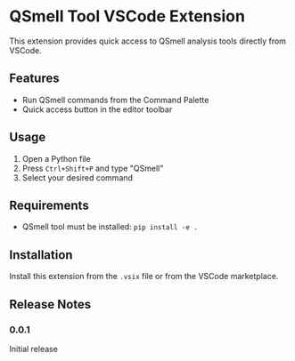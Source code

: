 # QSmell Tool VSCode Extension

This extension provides quick access to QSmell analysis tools directly from VSCode.

## Features

- Run QSmell commands from the Command Palette
- Quick access button in the editor toolbar

## Usage

1. Open a Python file
2. Press `Ctrl+Shift+P` and type "QSmell"
3. Select your desired command

## Requirements

- QSmell tool must be installed: `pip install -e .`

## Installation

Install this extension from the `.vsix` file or from the VSCode marketplace.

## Release Notes

### 0.0.1

Initial release